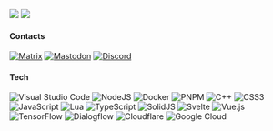 ![](https://github.com/saiv46/github-stats/blob/master/generated/overview.svg)
![](https://github.com/saiv46/github-stats/blob/master/generated/languages.svg)

#### Contacts
[![Matrix](https://img.shields.io/badge/matrix-@saiv46:envs.net-3C3C3D?style=for-the-badge&logo=matrix&logoColor=white)](https://matrix.to/#/@saiv46:envs.net)
[![Mastodon](https://img.shields.io/badge/mastodon-saiv46@c.im-%232B90D9?style=for-the-badge&logo=mastodon&logoColor=white)](https://c.im/@saiv46)
[![Discord](https://img.shields.io/badge/Discord-Saiv46%237203-%235865F2.svg?style=for-the-badge&logo=discord&logoColor=white)](https://discord.com/users/392542719714525186)

#### Tech
![Visual Studio Code](https://img.shields.io/badge/Visual%20Studio%20Code-0078D7?style=for-the-badge&logo=visual-studio-code&logoColor=white)
![NodeJS](https://img.shields.io/badge/node.js-6DA55F?style=for-the-badge&logo=node.js&logoColor=white)
![Docker](https://img.shields.io/badge/docker-0DB7ED?style=for-the-badge&logo=docker&logoColor=white)
![PNPM](https://img.shields.io/badge/pnpm-4A4A4A?style=for-the-badge&logo=pnpm&logoColor=f69220)
![C++](https://img.shields.io/badge/c++-00599C?style=for-the-badge&logo=c%2B%2B&logoColor=white)
![CSS3](https://img.shields.io/badge/css3-1572B6?style=for-the-badge&logo=css3&logoColor=white)
![JavaScript](https://img.shields.io/badge/javascript-323330?style=for-the-badge&logo=javascript&logoColor=F7DF1E)
![Lua](https://img.shields.io/badge/lua-2C2D72.svg?style=for-the-badge&logo=lua&logoColor=white)
![TypeScript](https://img.shields.io/badge/typescript-007ACC?style=for-the-badge&logo=typescript&logoColor=white)
![SolidJS](https://img.shields.io/badge/SolidJS-2C4F7C?style=for-the-badge&logo=solid&logoColor=c8c9cb)
![Svelte](https://img.shields.io/badge/svelte-F1413D?style=for-the-badge&logo=svelte&logoColor=white)
![Vue.js](https://img.shields.io/badge/vuejs-35495E?style=for-the-badge&logo=vuedotjs&logoColor=4FC08D)
![TensorFlow](https://img.shields.io/badge/TensorFlow-FF6F00?style=for-the-badge&logo=TensorFlow&logoColor=white)
![Dialogflow](https://img.shields.io/badge/dialogflow-E86900?style=for-the-badge&logo=dialogflow&logoColor=white)
![Cloudflare](https://img.shields.io/badge/Cloudflare-F38020?style=for-the-badge&logo=Cloudflare&logoColor=white)
![Google Cloud](https://img.shields.io/badge/GoogleCloud-%234285F4.svg?style=for-the-badge&logo=google-cloud&logoColor=white)
